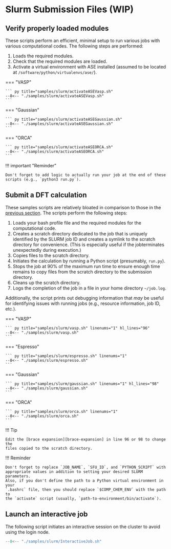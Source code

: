 # Slurm Submission Files (WIP)

## Verify properly loaded modules

These scripts perform an efficient, minimal setup to run various jobs with
various computational codes. The following steps are performed:

1. Loads the required modules.
2. Check that the required modules are loaded.
3. Activate a virtual environment with ASE installed (assumed to be located at
   `/software/python/virtualenvs/ase/`).

=== "VASP"

    ``` py title="samples/slurm/activateASEVasp.sh"
    --8<-- "./samples/slurm/activateASEVasp.sh"
    ```

=== "Gaussian"

    ``` py title="samples/slurm/activateASEGaussian.sh"
    --8<-- "./samples/slurm/activateASEGaussian.sh"
    ```

=== "ORCA"

    ``` py title="samples/slurm/activateASEORCA.sh"
    --8<-- "./samples/slurm/activateASEORCA.sh"
    ```

!!! important "Reminder"

    Don't forget to add logic to actually run your job at the end of these
    scripts (e.g., `python3 run.py`).

## Submit a DFT calculation

These samples scripts are relatively bloated in comparison to those in the
[previous section](#verify-properly-loaded-modules). The scripts perform the
following steps:

1. Loads your bash profile file and the required modules for the computational code.
2. Creates a scratch directory dedicated to the job that is uniquely
   identified by the SLURM job ID and creates a symlink to the scratch
   directory for convenience. (This is especially useful if the jobterminates
   unexpectedly during execution.)
3. Copies files to the scratch directory.
4. Initiates the calculation by running a Python script (presumably, `run.py`).
5. Stops the job at 90% of the maximum run time to ensure enough time remains
   to copy files from the scratch directory to the submission directory.
6. Cleans up the scratch directory.
7. Logs the completion of the job in a file in your home directory `~/job.log`.

Additionally, the script prints out debugging information that *may* be useful
for identifying issues with running jobs (e.g., resource information, job ID,
etc.).

=== "VASP"

    ``` py title="samples/slurm/vasp.sh" linenums="1" hl_lines="96"
    --8<-- "./samples/slurm/vasp.sh"
    ```

=== "Espresso"

    ``` py title="samples/slurm/espresso.sh" linenums="1"
    --8<-- "./samples/slurm/espresso.sh"
    ```

=== "Gaussian"

    ``` py title="samples/slurm/gaussian.sh" linenums="1" hl_lines="98"
    --8<-- "./samples/slurm/gaussian.sh"
    ```

=== "ORCA"

    ``` py title="samples/slurm/orca.sh" linenums="1"
    --8<-- "./samples/slurm/orca.sh"
    ```

!!! Tip

    Edit the [brace expansion][brace-expansion] in line 96 or 98 to change the
    files copied to the scratch directory.

!!! Reminder

    Don't forget to replace `JOB_NAME`, `SFU_ID`, and `PYTHON_SCRIPT` with
    appropriate values in addition to setting your desired SLURM parameters.
    Also, if you don't define the path to a Python virtual environment in your
    `.bashrc` file, then you should replace `$COMP_CHEM_ENV` with the path to
    the `activate` script (usually, `path-to-environment/bin/activate`).

## Launch an interactive job

The following script initiates an interactive session on the cluster to avoid
using the login node.

``` py title="samples/slurm/InteractiveJob.sh"
--8<-- "./samples/slurm/InteractiveJob.sh"
```

[brace-expansion]: https://www.gnu.org/software/bash/manual/bash.html#Brace-Expansion
